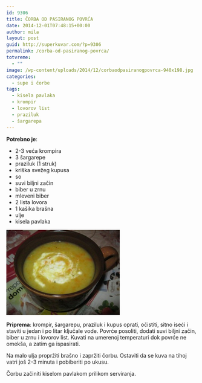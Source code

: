 ```yaml
---
id: 9306
title: ČORBA OD PASIRANOG POVRĆA
date: 2014-12-01T07:48:15+00:00
author: mila
layout: post
guid: http://superkuvar.com/?p=9306
permalink: /corba-od-pasiranog-povrca/
totvreme:
  - ""
image: /wp-content/uploads/2014/12/corbaodpasiranogpovrca-940x198.jpg
categories:
  - supe i čorbe
tags:
  - kisela pavlaka
  - krompir
  - lovorov list
  - praziluk
  - šargarepa
---
```

**Potrebno je**:

  * 2-3 veća krompira
  * 3 šargarepe
  * praziluk (1 struk)
  * kriška svežeg kupusa
  * so
  * suvi biljni začin
  * biber u zrnu
  * mleveni biber
  * 2 lista lovora
  * 1 kašika brašna
  * ulje
  * kisela pavlaka

[<img class="alignnone size-medium wp-image-9310" src="/wp-content/uploads/2014/12/corbaodpasiranogpovrca-300x225.jpg" alt="corbaodpasiranogpovrca" width="300" height="225" />](/wp-content/uploads/2014/12/corbaodpasiranogpovrca.jpg)

**Priprema**: krompir, šargarepu, praziluk i kupus oprati, očistiti, sitno iseći i staviti u jedan i po litar ključale vode. Povrće posoliti, dodati suvi biljni začin, biber u zrnu i lovorov list. Kuvati na umerenoj temperaturi dok povrće ne omekša, a zatim ga ispasirati.

Na malo ulja propržiti brašno i zapržiti čorbu. Ostaviti da se kuva na tihoj vatri još 2-3 minuta i pobiberiti po ukusu.

Čorbu začiniti kiselom pavlakom prilikom serviranja.